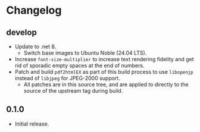 # Changelog

## develop

* Update to .net 8.
  * Switch base images to Ubuntu Noble (24.04 LTS).
* Increase `font-size-multiplier` to increase text rendering fidelity and get rid of sporadic empty spaces at the end of numbers.
* Patch and build `pdf2htmlEX` as part of this build process to use `libopenjp` instead of `libjpeg` for JPEG-2000 support.
  * All patches are in this source tree, and are applied to directly to the source of the upstream tag during build.

## 0.1.0

* Initial release.
